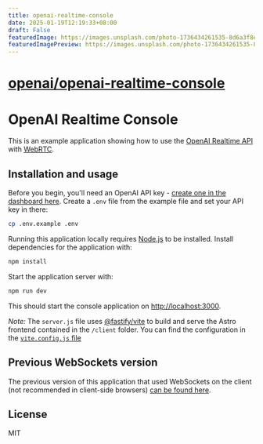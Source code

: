 ```yaml
---
title: openai-realtime-console
date: 2025-01-19T12:19:33+08:00
draft: False
featuredImage: https://images.unsplash.com/photo-1736434261535-8d6a3f8e8ecf?ixid=M3w0NjAwMjJ8MHwxfHJhbmRvbXx8fHx8fHx8fDE3MzcyNjAyNzN8&ixlib=rb-4.0.3
featuredImagePreview: https://images.unsplash.com/photo-1736434261535-8d6a3f8e8ecf?ixid=M3w0NjAwMjJ8MHwxfHJhbmRvbXx8fHx8fHx8fDE3MzcyNjAyNzN8&ixlib=rb-4.0.3
---
```


# [openai/openai-realtime-console](https://github.com/openai/openai-realtime-console)

# OpenAI Realtime Console

This is an example application showing how to use the [OpenAI Realtime API](https://platform.openai.com/docs/guides/realtime) with [WebRTC](https://platform.openai.com/docs/guides/realtime-webrtc).

## Installation and usage

Before you begin, you'll need an OpenAI API key - [create one in the dashboard here](https://platform.openai.com/settings/api-keys). Create a `.env` file from the example file and set your API key in there:

```bash
cp .env.example .env
```

Running this application locally requires [Node.js](https://nodejs.org/) to be installed. Install dependencies for the application with:

```bash
npm install
```

Start the application server with:

```bash
npm run dev
```

This should start the console application on [http://localhost:3000](http://localhost:3000).

_Note:_ The `server.js` file uses [@fastify/vite](https://fastify-vite.dev/) to build and serve the Astro frontend contained in the `/client` folder. You can find the configuration in the [`vite.config.js` file](./vite.config.js)

## Previous WebSockets version

The previous version of this application that used WebSockets on the client (not recommended in client-side browsers) [can be found here](https://github.com/openai/openai-realtime-console/tree/websockets).

## License

MIT
